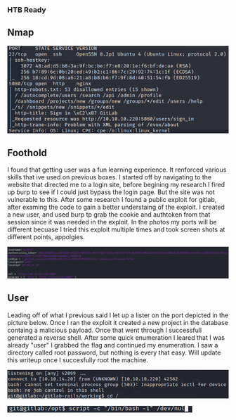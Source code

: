 ### HTB Ready 


## Nmap 

![nampg](/ready/images/nmap.png)

## Foothold

I found that getting user was a fun learning experience. It renforced various skills that ive used on previous boxes. I started off by navigating to the website that directed me to a login site, before begining my research I fired up burp to see if I could just bypass the login page. But the site was not vulnerable to this. After some research I found a public  exploit for gitlab, after examing the code to gain a better understaing of the exploit. I created a new user, and used burp tp grab the cookie and authtoken from that session since it was needed in the exploit. In the photos my ports will be different becuase I tried this exploit multiple times and took screen shots at different points, appolgies. 

![Exploit](/ready/images/exploit.png)

## User

Leading off of what I previous said I let up a lister on the port depicted in the picture below. Once I ran the exploit it created a new project in the database containg a malicious payload. Once that went through I successfull generated a reverse shell. After some quick enumeration I leared that I was already "user" I grabbed the flag and continued my enumeration. I saw a directory called root password, but nothing is every that easy. Will update this writeup once I succesfully root the machine.

![User](/ready/images/user.png)

![Stable Shell](/ready/images/stableshell.png)


